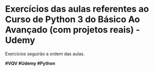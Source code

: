 # Exercícios das aulas referentes ao Curso de Python 3 do Básico Ao Avançado (com projetos reais) - Udemy

Exercícios seguirão a ordem das aulas.

**#VQV #Udemy #Python**
